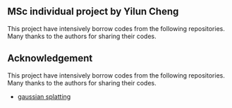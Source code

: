 ## MSc individual project by Yilun Cheng
 
This project have intensively borrow codes from the following repositories. Many thanks to the authors for sharing their codes.

## Acknowledgement
This project have intensively borrow codes from the following repositories. Many thanks to the authors for sharing their codes.
- [gaussian splatting](https://github.com/graphdeco-inria/gaussian-splatting)
